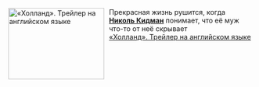 <!--2025-03-02 11:00:07-->
<div class="yb">
  <div class="rss smaller1 kino_kino"><a href="https://www.kino-teatr.ru/video/46776/" title="«Холланд». Трейлер на английском языке"><img src="https://www.kino-teatr.ru/video/6/7/46776/poster.jpg" width="196" height="147" align="left" hspace="5" style="margin: 0px 10px 0px 5px" alt="«Холланд». Трейлер на английском языке"/></a>Прекрасная жизнь рушится, когда <a href=https://www.kino-teatr.ru/kino/acter/w/hollywood/50431/bio/ target=_blank><strong>Николь Кидман</strong></a> понимает, что её муж что-то от неё скрывает <br><a class="light" href="https://www.kino-teatr.ru/video/46776/">«Холланд». Трейлер на английском языке</a></div>
</div>
